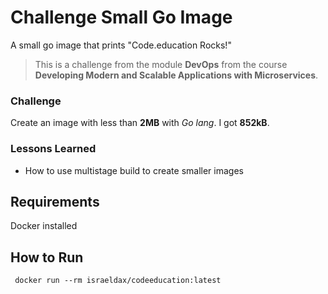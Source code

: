 # Challenge Small Go Image
A small go image that prints "Code.education Rocks!"

>This is a challenge from the module **DevOps** from the course **Developing Modern and Scalable Applications with Microservices**.

### Challenge
Create an image with less than **2MB** with *Go lang*. I got **852kB**.

### Lessons Learned
- How to use multistage build to create smaller images

## Requirements
Docker installed

## How to Run
``` docker run --rm israeldax/codeeducation:latest```
